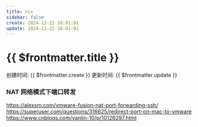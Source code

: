 ```yaml
---
title: nix
sidebar: false
create: 2024-12-22 16:01:01
update: 2024-12-22 16:01:01
---
```


# {{ $frontmatter.title }}

创建时间: {{ $frontmatter.create }}   更新时间: {{ $frontmatter.update }}


### NAT 网络模式下端口转发

https://alexsm.com/vmware-fusion-nat-port-forwarding-ssh/
https://superuser.com/questions/316625/redirect-port-on-mac-to-vmware
https://www.cnblogs.com/yanlin-10/p/10126297.html